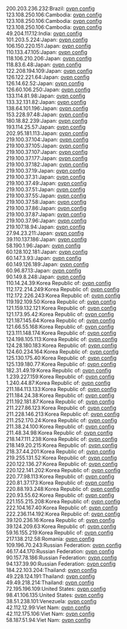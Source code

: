 200.203.236.232:Brazil: [ovpn config](vpn/200_203_236_232.ovpn)  
123.108.250.106:Cambodia: [ovpn config](vpn/123_108_250_106.ovpn)  
123.108.250.106:Cambodia: [ovpn config](vpn/123_108_250_106.ovpn)  
123.108.250.106:Cambodia: [ovpn config](vpn/123_108_250_106.ovpn)  
49.204.117.12:India: [ovpn config](vpn/49_204_117_12.ovpn)  
101.203.5.224:Japan: [ovpn config](vpn/101_203_5_224.ovpn)  
106.150.220.151:Japan: [ovpn config](vpn/106_150_220_151.ovpn)  
110.133.47.105:Japan: [ovpn config](vpn/110_133_47_105.ovpn)  
118.106.210.206:Japan: [ovpn config](vpn/118_106_210_206.ovpn)  
118.83.6.48:Japan: [ovpn config](vpn/118_83_6_48.ovpn)  
122.208.194.109:Japan: [ovpn config](vpn/122_208_194_109.ovpn)  
126.122.221.64:Japan: [ovpn config](vpn/126_122_221_64.ovpn)  
126.14.62.52:Japan: [ovpn config](vpn/126_14_62_52.ovpn)  
126.60.106.250:Japan: [ovpn config](vpn/126_60_106_250.ovpn)  
133.114.81.98:Japan: [ovpn config](vpn/133_114_81_98.ovpn)  
133.32.131.82:Japan: [ovpn config](vpn/133_32_131_82.ovpn)  
138.64.101.196:Japan: [ovpn config](vpn/138_64_101_196.ovpn)  
153.228.97.48:Japan: [ovpn config](vpn/153_228_97_48.ovpn)  
180.18.82.239:Japan: [ovpn config](vpn/180_18_82_239.ovpn)  
193.114.25.57:Japan: [ovpn config](vpn/193_114_25_57.ovpn)  
202.95.181.113:Japan: [ovpn config](vpn/202_95_181_113.ovpn)  
219.100.37.104:Japan: [ovpn config](vpn/219_100_37_104.ovpn)  
219.100.37.105:Japan: [ovpn config](vpn/219_100_37_105.ovpn)  
219.100.37.107:Japan: [ovpn config](vpn/219_100_37_107.ovpn)  
219.100.37.177:Japan: [ovpn config](vpn/219_100_37_177.ovpn)  
219.100.37.182:Japan: [ovpn config](vpn/219_100_37_182.ovpn)  
219.100.37.19:Japan: [ovpn config](vpn/219_100_37_19.ovpn)  
219.100.37.31:Japan: [ovpn config](vpn/219_100_37_31.ovpn)  
219.100.37.49:Japan: [ovpn config](vpn/219_100_37_49.ovpn)  
219.100.37.51:Japan: [ovpn config](vpn/219_100_37_51.ovpn)  
219.100.37.55:Japan: [ovpn config](vpn/219_100_37_55.ovpn)  
219.100.37.58:Japan: [ovpn config](vpn/219_100_37_58.ovpn)  
219.100.37.86:Japan: [ovpn config](vpn/219_100_37_86.ovpn)  
219.100.37.87:Japan: [ovpn config](vpn/219_100_37_87.ovpn)  
219.100.37.96:Japan: [ovpn config](vpn/219_100_37_96.ovpn)  
219.107.18.94:Japan: [ovpn config](vpn/219_107_18_94.ovpn)  
27.94.23.211:Japan: [ovpn config](vpn/27_94_23_211.ovpn)  
39.110.137.186:Japan: [ovpn config](vpn/39_110_137_186.ovpn)  
58.190.1.96:Japan: [ovpn config](vpn/58_190_1_96.ovpn)  
60.128.102.181:Japan: [ovpn config](vpn/60_128_102_181.ovpn)  
60.147.3.93:Japan: [ovpn config](vpn/60_147_3_93.ovpn)  
60.149.126.189:Japan: [ovpn config](vpn/60_149_126_189.ovpn)  
60.96.87.13:Japan: [ovpn config](vpn/60_96_87_13.ovpn)  
90.149.8.248:Japan: [ovpn config](vpn/90_149_8_248.ovpn)  
110.14.24.39:Korea Republic of: [ovpn config](vpn/110_14_24_39.ovpn)  
112.172.214.249:Korea Republic of: [ovpn config](vpn/112_172_214_249.ovpn)  
112.172.226.243:Korea Republic of: [ovpn config](vpn/112_172_226_243.ovpn)  
119.192.109.50:Korea Republic of: [ovpn config](vpn/119_192_109_50.ovpn)  
121.159.132.121:Korea Republic of: [ovpn config](vpn/121_159_132_121.ovpn)  
121.173.95.42:Korea Republic of: [ovpn config](vpn/121_173_95_42.ovpn)  
121.187.145.64:Korea Republic of: [ovpn config](vpn/121_187_145_64.ovpn)  
121.66.55.168:Korea Republic of: [ovpn config](vpn/121_66_55_168.ovpn)  
123.111.148.174:Korea Republic of: [ovpn config](vpn/123_111_148_174.ovpn)  
124.198.105.113:Korea Republic of: [ovpn config](vpn/124_198_105_113.ovpn)  
124.28.180.183:Korea Republic of: [ovpn config](vpn/124_28_180_183.ovpn)  
124.60.234.164:Korea Republic of: [ovpn config](vpn/124_60_234_164.ovpn)  
125.130.175.40:Korea Republic of: [ovpn config](vpn/125_130_175_40.ovpn)  
125.139.180.77:Korea Republic of: [ovpn config](vpn/125_139_180_77.ovpn)  
182.31.49.19:Korea Republic of: [ovpn config](vpn/182_31_49_19.ovpn)  
1.239.227.159:Korea Republic of: [ovpn config](vpn/1_239_227_159.ovpn)  
1.240.44.87:Korea Republic of: [ovpn config](vpn/1_240_44_87.ovpn)  
211.184.113.133:Korea Republic of: [ovpn config](vpn/211_184_113_133.ovpn)  
211.184.24.38:Korea Republic of: [ovpn config](vpn/211_184_24_38.ovpn)  
211.192.181.87:Korea Republic of: [ovpn config](vpn/211_192_181_87.ovpn)  
211.227.86.123:Korea Republic of: [ovpn config](vpn/211_227_86_123.ovpn)  
211.228.146.213:Korea Republic of: [ovpn config](vpn/211_228_146_213.ovpn)  
211.252.170.24:Korea Republic of: [ovpn config](vpn/211_252_170_24.ovpn)  
211.38.24.100:Korea Republic of: [ovpn config](vpn/211_38_24_100.ovpn)  
211.48.34.98:Korea Republic of: [ovpn config](vpn/211_48_34_98.ovpn)  
218.147.111.238:Korea Republic of: [ovpn config](vpn/218_147_111_238.ovpn)  
218.149.20.215:Korea Republic of: [ovpn config](vpn/218_149_20_215.ovpn)  
218.37.44.201:Korea Republic of: [ovpn config](vpn/218_37_44_201.ovpn)  
219.255.131.52:Korea Republic of: [ovpn config](vpn/219_255_131_52.ovpn)  
220.122.136.27:Korea Republic of: [ovpn config](vpn/220_122_136_27.ovpn)  
220.122.141.202:Korea Republic of: [ovpn config](vpn/220_122_141_202.ovpn)  
220.77.98.113:Korea Republic of: [ovpn config](vpn/220_77_98_113.ovpn)  
220.81.37.173:Korea Republic of: [ovpn config](vpn/220_81_37_173.ovpn)  
220.88.193.248:Korea Republic of: [ovpn config](vpn/220_88_193_248.ovpn)  
220.93.55.62:Korea Republic of: [ovpn config](vpn/220_93_55_62.ovpn)  
221.155.215.208:Korea Republic of: [ovpn config](vpn/221_155_215_208.ovpn)  
222.104.167.40:Korea Republic of: [ovpn config](vpn/222_104_167_40.ovpn)  
222.236.114.192:Korea Republic of: [ovpn config](vpn/222_236_114_192.ovpn)  
39.120.236.16:Korea Republic of: [ovpn config](vpn/39_120_236_16.ovpn)  
39.124.209.63:Korea Republic of: [ovpn config](vpn/39_124_209_63.ovpn)  
59.16.155.219:Korea Republic of: [ovpn config](vpn/59_16_155_219.ovpn)  
217.138.212.58:Romania: [ovpn config](vpn/217_138_212_58.ovpn)  
109.196.70.243:Russian Federation: [ovpn config](vpn/109_196_70_243.ovpn)  
46.17.44.170:Russian Federation: [ovpn config](vpn/46_17_44_170.ovpn)  
90.157.78.186:Russian Federation: [ovpn config](vpn/90_157_78_186.ovpn)  
94.137.39.90:Russian Federation: [ovpn config](vpn/94_137_39_90.ovpn)  
184.22.103.204:Thailand: [ovpn config](vpn/184_22_103_204.ovpn)  
49.228.124.191:Thailand: [ovpn config](vpn/49_228_124_191.ovpn)  
49.49.218.214:Thailand: [ovpn config](vpn/49_49_218_214.ovpn)  
72.195.196.109:United States: [ovpn config](vpn/72_195_196_109.ovpn)  
98.41.106.135:United States: [ovpn config](vpn/98_41_106_135.ovpn)  
38.51.238.101:Venezuela: [ovpn config](vpn/38_51_238_101.ovpn)  
42.112.12.99:Viet Nam: [ovpn config](vpn/42_112_12_99.ovpn)  
42.112.175.106:Viet Nam: [ovpn config](vpn/42_112_175_106.ovpn)  
58.187.51.94:Viet Nam: [ovpn config](vpn/58_187_51_94.ovpn)  
